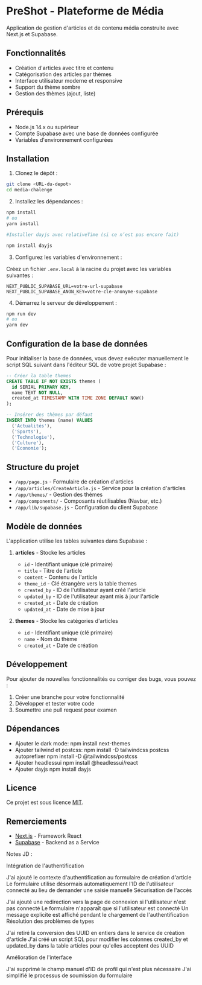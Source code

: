 # PreShot - Plateforme de Média

Application de gestion d'articles et de contenu média construite avec Next.js et Supabase.

## Fonctionnalités

- Création d'articles avec titre et contenu
- Catégorisation des articles par thèmes
- Interface utilisateur moderne et responsive
- Support du thème sombre
- Gestion des thèmes (ajout, liste)

## Prérequis

- Node.js 14.x ou supérieur
- Compte Supabase avec une base de données configurée
- Variables d'environnement configurées

## Installation

1. Clonez le dépôt :

```bash
git clone <URL-du-depot>
cd media-chalenge
```

2. Installez les dépendances :

```bash
npm install
# ou
yarn install

#Installer dayjs avec relativeTime (si ce n’est pas encore fait)

npm install dayjs

```
3. Configurez les variables d'environnement :

Créez un fichier `.env.local` à la racine du projet avec les variables suivantes :

```
NEXT_PUBLIC_SUPABASE_URL=votre-url-supabase
NEXT_PUBLIC_SUPABASE_ANON_KEY=votre-cle-anonyme-supabase
```

4. Démarrez le serveur de développement :

```bash
npm run dev
# ou
yarn dev
```

## Configuration de la base de données

Pour initialiser la base de données, vous devez exécuter manuellement le script SQL suivant dans l'éditeur SQL de votre projet Supabase :

```sql
-- Créer la table themes
CREATE TABLE IF NOT EXISTS themes (
  id SERIAL PRIMARY KEY,
  name TEXT NOT NULL,
  created_at TIMESTAMP WITH TIME ZONE DEFAULT NOW()
);

-- Insérer des thèmes par défaut
INSERT INTO themes (name) VALUES 
  ('Actualités'),
  ('Sports'),
  ('Technologie'),
  ('Culture'),
  ('Économie');
```

## Structure du projet

- `/app/page.js` - Formulaire de création d'articles
- `/app/articles/CreateArticle.js` - Service pour la création d'articles
- `/app/themes/` - Gestion des thèmes
- `/app/components/` - Composants réutilisables (Navbar, etc.)
- `/app/lib/supabase.js` - Configuration du client Supabase

## Modèle de données

L'application utilise les tables suivantes dans Supabase :

1. **articles** - Stocke les articles
   - `id` - Identifiant unique (clé primaire)
   - `title` - Titre de l'article
   - `content` - Contenu de l'article
   - `theme_id` - Clé étrangère vers la table themes
   - `created_by` - ID de l'utilisateur ayant créé l'article
   - `updated_by` - ID de l'utilisateur ayant mis à jour l'article
   - `created_at` - Date de création
   - `updated_at` - Date de mise à jour

2. **themes** - Stocke les catégories d'articles
   - `id` - Identifiant unique (clé primaire)
   - `name` - Nom du thème
   - `created_at` - Date de création

## Développement

Pour ajouter de nouvelles fonctionnalités ou corriger des bugs, vous pouvez :

1. Créer une branche pour votre fonctionnalité
2. Développer et tester votre code
3. Soumettre une pull request pour examen

## Dépendances

- Ajouter le dark mode:
  npm install next-themes
- Ajouter tailwind et postcss:
  npm install -D tailwindcss postcss autoprefixer
  npm install -D @tailwindcss/postcss
- Ajouter headlessui
  npm install @headlessui/react
- Ajouter dayjs
  npm install dayjs

## Licence

Ce projet est sous licence [MIT](LICENSE).

## Remerciements

- [Next.js](https://nextjs.org) - Framework React
- [Supabase](https://supabase.io) - Backend as a Service

Notes JD : 

Intégration de l'authentification

J'ai ajouté le contexte d'authentification au formulaire de création d'article
Le formulaire utilise désormais automatiquement l'ID de l'utilisateur connecté au lieu de demander une saisie manuelle
Sécurisation de l'accès

J'ai ajouté une redirection vers la page de connexion si l'utilisateur n'est pas connecté
Le formulaire n'apparaît que si l'utilisateur est connecté
Un message explicite est affiché pendant le chargement de l'authentification
Résolution des problèmes de types

J'ai retiré la conversion des UUID en entiers dans le service de création d'article
J'ai créé un script SQL pour modifier les colonnes created_by et updated_by dans la table articles pour qu'elles acceptent des UUID

Amélioration de l'interface

J'ai supprimé le champ manuel d'ID de profil qui n'est plus nécessaire
J'ai simplifié le processus de soumission du formulaire